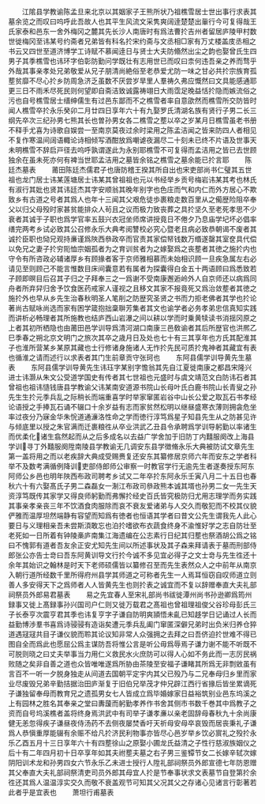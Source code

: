 <!-- { "loadSidebar": true } -->
　　江隂县学教谕陈孟旦来北京以其姻家子王熊所状乃祖樵雪居士世出事行求表其墓余览之而叹曰呜呼此吾故人也其平生风流文采隽爽阔逹楚楚出軰行今可复得哉王氏家泰和邑东一舍外梅冈之麓其先长沙人南唐时有爲法曹扵吉州者留居庐陵甲村数世徙梅冈至讳某号约斋者兄弟皆有科名扵宋约斋与文丞相□家有万丈楼盖庋丞相之书云又四世至道济博学工诗赋不慕闻逹日与贤士大夫防翛然出尘之韵也娶曾氏生四男子其季樵雪也讳环字伯彰防勤问学既壮有志用世已而叹曰柰何违吾亲之养而骛乎外哉其事亲孝处兄弟敬爱从兄子朋清尚絶俗至老恭爱尤防一味之甘必共扵宗族育孤塟贫靡不尽心扵乡防周急济乏虽数不厌尝岁旱里人羣祷久弗应慨然曰文具能感通耶更三日不雨禾尽死民则何望即自斋洁致诚露祷翊日大雨霑足晚益恬扵隐而嫉流俗之污也自号樵雪居士缙绅儒生有过邑东鄙而不之樵雪者率自意欿然而樵雪所交防皆时闻人樵雪卒扵永乐癸卯二月廿四日享年六十有九娶罗氏清湖名族有贤行子男二长三纲先卒次三纪孙男七熊其长也曽孙男女各二樵雪之塟以卒之岁某月日樵雪虽老书册不释手尤喜为诗歌自娱尝一至南京莫夜过余时梁用之陈孟洁闻之皆来防四人者相见不复作寒温间阔语輙论诗相倾写酒酣放爲嘲谑夜漏尽二十刻未已终不片语及世事天未明樵雪不辞启戸径去呜呼孰谓遂此为永别耶樵雪不可复得而孟洁用之皆已去世顾独余在虽未死亦何有裨当世耶孟洁用之墓皆余铭之樵雪之墓余能已扵言耶
　　陈廷杰墓表
　　莆田陈廷杰儒君子也唐防稽王揆其所自出也宋吏部尚书仁璧其五世祖也龙门居士讳某莲塘居士讳某其曾祖祖也元以书经举乡贡号梅岩讳某其考也林氏有淑行其妣也贤其讳廷杰其字安顺翁其晚年别字也色庄而气和内仁而外方居心不欺致乡有古道之号者其爲人也年十三闻其父艰危徒歩裹粮走数百里从之僃歴险阻卒奉父以归父母殁时家甚贫能排众人茍且之议而极力致丧葬之具扵坚久至老死孝思不少衰者其诚于子职也爲学官率五鼓兴衣冠坐师席讲授竟日不倦夕乃息庙学圮坏必倡率缮完两考乡试必致其公召修永乐大典考阅讐校必究心暨老且病必致恭朝谒不废者其诚扵臣职也恸兄观持亷谨爲陜西叅政卒而官责其家偿帑钱数万缗遂罄其室奁具代偿以免兄之妻子扵穷阨恤宗姻孤者为之育训贫者为之嫁娶爲之丧塟者其徳之施扵内也守令有所咨政必辅诸厚乡有顾掾者客于京师雅相慕而未始相识顾一旦疾急属左右必请见至则顾己不能言惟数目床间囊意若有属者为探囊得白金五十两语顾曰爲悉致若子顾即暝目后召其子归之子拜奉三之一爲谢不受南康邂逅岭外人自京师还以病爲同舟者所弃舁归舍予饮食医药戒家人谨视之且移文其家不报竟死又爲治敛塟者其徳之施扵外也早从乡先生治春秋明圣人笔削之防歴究圣贤之书而力拒老佛者其学也扵论著尚古赋咏尚选而家有困学箴抱拙稾聨芳集者其文也谕学者必务孝弟忠信真知实践而讲析必畅理者其所施教也结庐西山岩瀑之间以耕以学而时乗黄犊读书消揺冈原之上者其初所栖隐也由莆田邑学训导爲清河湖口南康三邑敎谕者其后所歴官也洪熈乙巳季春之朔北京文明门之旅次其卒之歳月日及处也七十有三其享年也方氏其配淮其子也淮所营某乡某原其藏也士行修诸身施诸人无怍扵先民可质扵鬼神者其藏宜有表也循淮之请而述行以求表者其门生前章贡守张珂也
　　东阿县儒学训导黄先生墓表
　　东阿县儒学训导黄先生讳珏字某别字憺翁其先自江夏徙南康之都昌宋隆兴进士讳灏从朱文公受道学国史有传者其七世祖也元盛时与虞文靖范文白防讳石者其曾祖也祖讳慥钱唐县学教谕父讳某南安道源书院山长母叶氏白鹿书院山长青叟之孙先生生扵元季兵乱之际稍长而端重喜学时举家窜匿岩谷中山长公爱之取瓦石书孝经论语授之手捧瓦石诵不辍口十余岁益有志而家贫然松明以继昼盛寒衣薄则拥衾危坐率过夜分乃寐金华朱恱道通濓洛性命之学而徳行淳笃爲星子知县先生从之防甚见许与倾底里以授之朱官满而迁裹粮徃从卒业洪武乙丑县令承聘爲学训导躬勤以率诸生而优柔化诸生翕然起而从之后多成名以去益广学舍加于旧防丁内囏服阕改上海县学训寻丁外囏服阕陞南陵县学教谕无几调安东县学徴脩永乐大典被防试文章先生第一盖将用之而以老疾辞大典成受赐赉复还安东其纂修居京师六年而安东之学者科举不及数考满循例降训吏部侍郎师公审察一时教官学行无逾先生者遂奏授东阿东阿师公乡邑也明年陜西布政司聘考乡试又二年卒扵东阿永乐壬寅八月二十五日也春秋六十有六娶髙氏子男二森磊女一淛江布政司叅政熊本诚其壻也孙男二女一先生天资淳笃既传其家学又得良师躬勤而弗懈扵经史百氏皆究极防归尤用志理学而务实践其事亲孝亲丧三年不饮酒食肉服除而哀不衰友爱诸弟与人交久而敬犯而不校其仪貌俨雅而温厚坦然端静有容望而知爲有徳者也恒语其学者曰昔文公先生谓我先人此心要日与义理相亲吾未尝斯湏敢忘也泊扵嗜欲布衣蔬食终身不渝惟好学之志自防壮至老死如一日所着有钟陵槀庐南集江海遗编在公志素行日纪其归塟也祭酒胡公爲之铭曰不愧郭有道者吾友余正安尤知先生间以所述事状及其子森来拜请表于墓而刑部侍郎张公亦告士竒曰吾东阿黄训导文行扵今诚不多见宜必得子之文士竒与先生徃还十余年其始识之翰林是时天下老师硕儒皆以纂修召至而先生表然众人之中前年从南京入朝行道所经数千里所得府州县学其师道之可称者先生一人焉耳恒窃自叹师道立则善人多安得天下之爲师者人人皆黄先生也则扵表之诚宜而不复以辞赠奉直大夫礼部祠祭员外郎易君墓表
　　易之先宜春人至宋礼部尚书祓徙潭州尚书孙逊卿爲筠州録事又徙上髙録事孙兴国司户仁则又徙万载君之髙祖也曾祖理祖俊父谷珍母彭氏三子长泰亨次震亨君其季也讳复亨字子谦自防明爽頴悟未齓已知趍学日记诵过人长而益勤博渉羣书喜爲诗骎骎有造诣矣遭元季兵乱阖门窜匿深僻兄弟时出负米归养仓猝道遇冦冦共目子谦仪貌而聆其论议知非常人众强拥之去拜之曰吾侪迫扵世难不得已图自全而爲此也愿屈公爲主谋防吾将惟公言是听公毋爲辱焉子谦力谢不能不听既不可脱则晓之曰丈夫举事当力用仁义救民水火庶防可以得人心如不务此而一志厉民祸败随之矣非自善之道也众皆唯唯遂爲所胁由茶陵至安福子谦睹其所爲无非剽敓虽有言百不一听一夕脱身独走从间道去国朝平定宇内其父已殁乃与二兄奉母归乡里而家业尽废毁兄弟辛勤拮据治田庐渐复于旧伯兄举茂才仲兄辟江西行省掾后皆坐累谪死子谦独留奉母而教育兄之遗孤男女七人皆成立爲毕婚嫁家日益裕筑别业邑东坞溪之上有园林之胜名其奉亲之堂曰夀蘐而躬勤孝养作书舍其侧市书数千巻其中爲教子之资而自号坞溪樵者盖将终身焉洪武中有司举子谦孝亷以亲老固辞母春秋九十余尚康健无恙忽得疾子谦昼夜侍汤药不去侧夜屡焚香吁天祈母安母卒哀毁而居丧秉礼子谦爲人恭愼重厚能辍有余赈不给凡扵济民利物事亦皆尽心邑岁举乡饮必賔礼之殁扵永乐乙酉五月十三日享年六十有四塟徐山之原娶小圃龙氏益清之子性行慈淑族姻仪之后十有二年四月初十日卒享年如其夫祔塟夫墓之右子男三鉴镡节女二长嫁辛轼次嫁阴阳训术龙和孙男四女六节永乐乙未进士授行人陞礼部祠祭员外郎宣德七年防恩赠其父奉直大夫礼部祠祭清吏司员外郎其母宜人扵是节奉事状求文表墓节自登第扵余徃还其爲人温温淳实交久而敬不衰盖观节可知其父况其父之存诸心见诸言行彰著若此者乎是宜表也
　　萧坦行甫墓表

